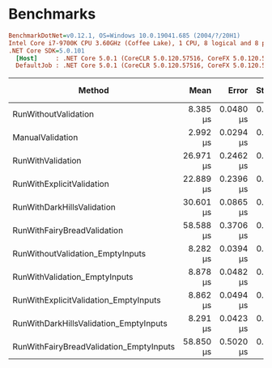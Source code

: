 # Benchmarks

``` ini
BenchmarkDotNet=v0.12.1, OS=Windows 10.0.19041.685 (2004/?/20H1)
Intel Core i7-9700K CPU 3.60GHz (Coffee Lake), 1 CPU, 8 logical and 8 physical cores
.NET Core SDK=5.0.101
  [Host]     : .NET Core 5.0.1 (CoreCLR 5.0.120.57516, CoreFX 5.0.120.57516), X64 RyuJIT
  DefaultJob : .NET Core 5.0.1 (CoreCLR 5.0.120.57516, CoreFX 5.0.120.57516), X64 RyuJIT
```

|                                  Method |      Mean |     Error |    StdDev |  Gen 0 |  Gen 1 | Gen 2 | Allocated |
|---------------------------------------- |----------:|----------:|----------:|-------:|-------:|------:|----------:|
|                    RunWithoutValidation |  8.385 μs | 0.0480 μs | 0.0449 μs | 1.2512 | 0.0153 |     - |   7.66 KB |
|                        ManualValidation |  2.992 μs | 0.0294 μs | 0.0275 μs | 0.6599 | 0.0038 |     - |   4.05 KB |
|                       RunWithValidation | 26.971 μs | 0.2462 μs | 0.2303 μs | 1.7700 | 0.0305 |     - |  10.89 KB |
|               RunWithExplicitValidation | 22.889 μs | 0.2396 μs | 0.2241 μs | 1.7395 | 0.0305 |     - |  10.69 KB |
|              RunWithDarkHillsValidation | 30.601 μs | 0.0865 μs | 0.0809 μs | 1.7700 |      - |     - |  11.12 KB |
|             RunWithFairyBreadValidation | 58.588 μs | 0.3706 μs | 0.3466 μs | 2.0142 |      - |     - |  12.27 KB |
|        RunWithoutValidation_EmptyInputs |  8.282 μs | 0.0394 μs | 0.0349 μs | 1.2512 | 0.0153 |     - |   7.64 KB |
|           RunWithValidation_EmptyInputs |  8.878 μs | 0.0482 μs | 0.0427 μs | 1.2665 | 0.0153 |     - |    7.8 KB |
|   RunWithExplicitValidation_EmptyInputs |  8.862 μs | 0.0494 μs | 0.0412 μs | 1.2665 | 0.0153 |     - |    7.8 KB |
|  RunWithDarkHillsValidation_EmptyInputs |  8.291 μs | 0.0423 μs | 0.0396 μs | 1.2512 | 0.0153 |     - |   7.64 KB |
| RunWithFairyBreadValidation_EmptyInputs | 58.850 μs | 0.5020 μs | 0.4696 μs | 2.0142 |      - |     - |  12.25 KB |
